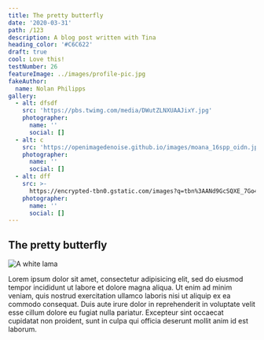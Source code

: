 ```yaml
---
title: The pretty butterfly
date: '2020-03-31'
path: /123
description: A blog post written with Tina
heading_color: '#C6C622'
draft: true
cool: Love this!
testNumber: 26
featureImage: ../images/profile-pic.jpg
fakeAuthor:
  name: Nolan Philipps
gallery:
  - alt: dfsdf
    src: 'https://pbs.twimg.com/media/DWutZLNXUAAJixY.jpg'
    photographer:
      name: ''
      social: []
  - alt: c
    src: 'https://openimagedenoise.github.io/images/moana_16spp_oidn.jpg'
    photographer:
      name: ''
      social: []
  - alt: dff
    src: >-
      https://encrypted-tbn0.gstatic.com/images?q=tbn%3AANd9GcSQXE_7Go4FovH9bstguTZSXGwPapB5CwcraJtmLQICkJe9weEk&usqp=CAU
    photographer:
      name: ''
      social: []
---
```

## The pretty butterfly 

![A white lama](https://helpx.adobe.com/content/dam/help/en/stock/how-to/visual-reverse-image-search/jcr_content/main-pars/image/visual-reverse-image-search-v2_intro.jpg)

Lorem ipsum dolor sit amet, consectetur adipisicing elit, sed do eiusmod tempor incididunt ut labore et dolore magna aliqua. Ut enim ad minim veniam, quis nostrud exercitation ullamco laboris nisi ut aliquip ex ea commodo consequat. Duis aute irure dolor in reprehenderit in voluptate velit esse cillum dolore eu fugiat nulla pariatur. Excepteur sint occaecat cupidatat non proident, sunt in culpa qui officia deserunt mollit anim id est laborum.
